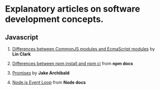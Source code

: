 # Explanatory articles on software development concepts.

## Javascript

1. [Differences between CommonJS modules and EcmaScript modules](https://hacks.mozilla.org/2018/03/es-modules-a-cartoon-deep-dive/) 
    by **Lin Clark**

2. [Differences between npm install and npm ci](https://docs.npmjs.com/cli/v6/commands/npm-ci) from **npm docs**

3. [Promises](https://web.dev/promises/) by **Jake Archibald**

4. [Node.js Event Loop](https://nodejs.org/en/docs/guides/event-loop-timers-and-nexttick/#what-is-the-event-loop) from **Node docs**